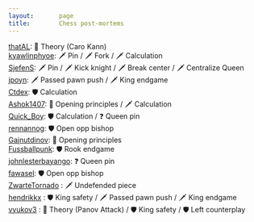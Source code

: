 ```yaml
---
layout:       page
title:        Chess post-mortems
---
```

[thatAL](https://www.chess.com/game/live/54475143611): 📖 Theory (Caro Kann)  
[kyawlinphyoe](https://www.chess.com/analysis/game/live/54454171881?tab=review): 🗡 Pin / 🗡 Fork / 🗡 Calculation  
[SjefenS](https://www.chess.com/analysis/game/live/54386443797?tab=review): 🗡 Pin / 🗡 Kick knight /  🗡 Break center / 🗡 Centralize Queen  
[jpoyn](https://www.chess.com/analysis/game/live/54333052535?tab=review): 🗡 Passed pawn push / 🗡 King endgame   
[Ctdex](https://www.chess.com/game/live/54308452521): 🛡 Calculation  
[Ashok1407](https://www.chess.com/game/live/54305990039): 📖 Opening principles / 🗡 Calculation  
[Quick_Boy](https://www.chess.com/analysis/game/live/54292145691?tab=review): 🛡 Calculation / ❓ Queen pin  
[rennannog](https://www.chess.com/analysis/game/live/54247862045?tab=review): 🛡 Open opp bishop  
[Gajnutdinov](https://www.chess.com/analysis/game/live/54218433189?tab=review): 📖 Opening principles  
[Fussballpunk](https://www.chess.com/analysis/game/live/54217771621?tab=review): 🛡 Rook endgame  
[johnlesterbayango](https://www.chess.com/analysis/game/live/54169777421?tab=review): ❓ Queen pin  
[fawasel](https://www.chess.com/analysis/game/live/54154821071?tab=review): 🛡 Open opp bishop  
[ZwarteTornado](https://www.chess.com/analysis/game/live/54133208313?tab=review) : 🗡 Undefended piece  
[hendrikkx](https://lichess.org/study/7arCaVWG) : 🛡 King safety / 🗡 Passed pawn push / 🗡 King endgame       
[vyukov3](https://lichess.org/study/2idugIW1/iceyd70O) : 📖 Theory (Panov Attack) / 🛡 King safety / 🛡 Left counterplay 
